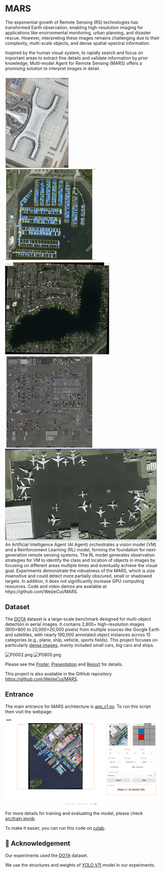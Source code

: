 # MARS

The exponential growth of Remote Sensing (RS) technologies has transformed Earth observation,
enabling high-resolution imaging for applications like environmental monitoring, urban planning,
and disaster rescue. 
However, interpreting these images remains challenging due to their complexity, multi-scale objects,
and dense spatial-spectral information.

Inspired by the human visual system, to rapidly search and focus on important areas to extract fine details
and validate information by prior knowledge, Multi-model Agent for Remote Sensing (MARS) offers a promising solution
to interpret images in detail.

<div>
    <img alt="airport.gif" height="300" src="doc/vedio/airport.gif"/>
    <img alt="harbor.gif" height="300" src="doc/vedio/harbor.gif"/>
    <img alt="lake.gif" height="300" src="doc/vedio/lake.gif"/>
    <img alt="car_park.gif" height="300" src="doc/vedio/car_park.gif"/>
    <img alt="airport2.gif" height="300" src="doc/vedio/airport2.gif"/>
</div>
An Artificial Intelligence Agent (AI Agent) orchestrates a vision model (VM) and a Reinforcement Learning (RL) model,
forming the foundation for next-generation remote sensing systems.
The RL model generates observation strategies for VM to identify the class and location of objects in images by
focusing on different areas multiple times and eventually achieve the visual goal.
Experiments demonstrate the robustness of the MARS, which is size insensitive and could detect more partially obscured,
small or shadowed targets. In addition, it does not significantly increase GPU computing resources.
Code and video demos are available at https://github.com/WeijieCui/MARS.

## Dataset

The [DOTA](https://captain-whu.github.io/DOTA/dataset.html) dataset is a large-scale benchmark
designed for multi-object detection in aerial images.
It contains 2,800+ high-resolution images (800×800 to 20,000×20,000 pixels) from multiple sources
like Google Earth and satellites, with nearly 190,000 annotated object instances across 15 categories
(e.g., plane, ship, vehicle, sports fields).
This project focuses on particularly [dense images](data), mainly included small cars, big cars and ships.

<img alt="P0002.png" height="300" src="data/train/images/P0002.png" width="480"/>
<img alt="P0800.png" height="300" src="data/train/images/P0800.png" width="480"/>

Please see the [Poster](doc%2FCSMPR-F02-Poster-MARS.pdf),
[Presentation](doc%2FMARS%20Presentation.pdf)
and [Report](doc%2FCSMPR-Project%20Report-MARS.pdf) for details.

This project is also available in the GitHub repository https://github.com/WeijieCui/MARS.

## Entrance

The main entrance for MARS architecture is [app_v1.py](src%2Fapp_v1.py). 
To run this script then visit the webpage:

![ui_1.png](doc%2Fimage%2Fui_1.png)

For more details for training and evaluating the model, please check [src/train.ipynb](src%2Ftrain.ipynb).

To make it easier, you can run this code on [colab](https://colab.research.google.com/github/WeijieCui/MARS/blob/main/src/train.ipynb).

## 🙏 Acknowledgement

Our experiments used the [DOTA](https://captain-whu.github.io/DOTA/dataset.html) dataset.

We use the structures and weights of [YOLO V11](https://docs.ultralytics.com/models/yolo11/) model in our experiments.
